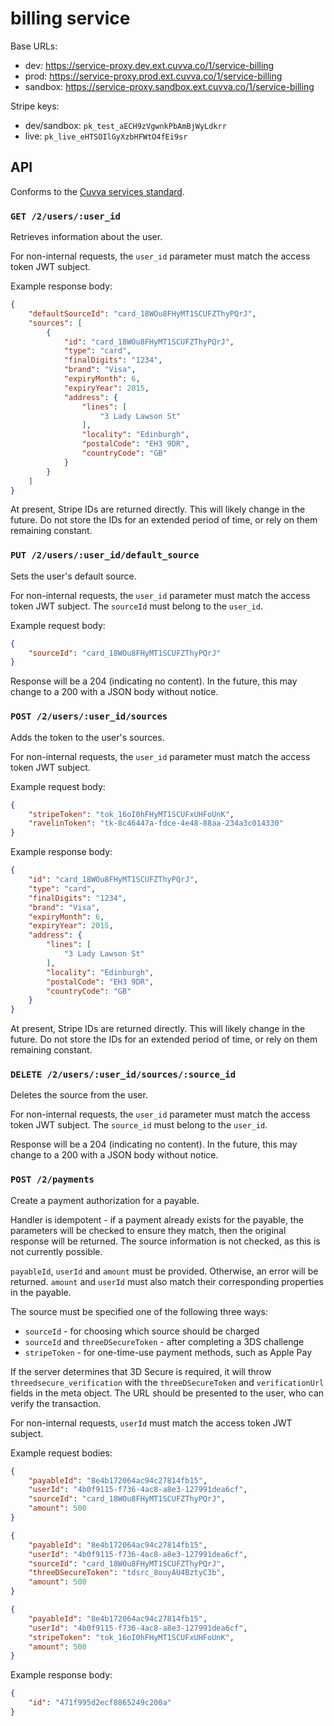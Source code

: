 # billing service

Base URLs:

- dev: https://service-proxy.dev.ext.cuvva.co/1/service-billing
- prod: https://service-proxy.prod.ext.cuvva.co/1/service-billing
- sandbox: https://service-proxy.sandbox.ext.cuvva.co/1/service-billing

Stripe keys:

- dev/sandbox: `pk_test_aECH9zVgwnkPbAmBjWyLdkrr`
- live: `pk_live_eHTSOIlGyXzbHFWtO4fEi9sr`

## API

Conforms to the [Cuvva services standard][1].

### `GET /2/users/:user_id`

Retrieves information about the user.

For non-internal requests, the `user_id` parameter must match the access token
JWT subject.

Example response body:

```json
{
	"defaultSourceId": "card_18WOu8FHyMT1SCUFZThyPQrJ",
	"sources": [
		{
			"id": "card_18WOu8FHyMT1SCUFZThyPQrJ",
			"type": "card",
			"finalDigits": "1234",
			"brand": "Visa",
			"expiryMonth": 6,
			"expiryYear": 2015,
			"address": {
				"lines": [
					"3 Lady Lawson St"
				],
				"locality": "Edinburgh",
				"postalCode": "EH3 9DR",
				"countryCode": "GB"
			}
		}
	]
}
```

At present, Stripe IDs are returned directly. This will likely change in the
future. Do not store the IDs for an extended period of time, or rely on them
remaining constant.

### `PUT /2/users/:user_id/default_source`

Sets the user's default source.

For non-internal requests, the `user_id` parameter must match the access token
JWT subject. The `sourceId` must belong to the `user_id`.

Example request body:

```json
{
	"sourceId": "card_18WOu8FHyMT1SCUFZThyPQrJ"
}
```

Response will be a 204 (indicating no content). In the future, this may change
to a 200 with a JSON body without notice.

### `POST /2/users/:user_id/sources`

Adds the token to the user's sources.

For non-internal requests, the `user_id` parameter must match the access token
JWT subject.

Example request body:

```json
{
	"stripeToken": "tok_16oI0hFHyMT1SCUFxUHFoUnK",
	"ravelinToken": "tk-8c46447a-fdce-4e48-88aa-234a3c014330"
}
```

Example response body:

```json
{
	"id": "card_18WOu8FHyMT1SCUFZThyPQrJ",
	"type": "card",
	"finalDigits": "1234",
	"brand": "Visa",
	"expiryMonth": 6,
	"expiryYear": 2015,
	"address": {
		"lines": [
			"3 Lady Lawson St"
		],
		"locality": "Edinburgh",
		"postalCode": "EH3 9DR",
		"countryCode": "GB"
	}
}
```

At present, Stripe IDs are returned directly. This will likely change in the
future. Do not store the IDs for an extended period of time, or rely on them
remaining constant.

### `DELETE /2/users/:user_id/sources/:source_id`

Deletes the source from the user.

For non-internal requests, the `user_id` parameter must match the access token
JWT subject. The `source_id` must belong to the `user_id`.

Response will be a 204 (indicating no content). In the future, this may change
to a 200 with a JSON body without notice.

### `POST /2/payments`

Create a payment authorization for a payable.

Handler is idempotent - if a payment already exists for the payable, the
parameters will be checked to ensure they match, then the original response will
be returned. The source information is not checked, as this is not currently
possible.

`payableId`, `userId` and `amount` must be provided. Otherwise, an error will be
returned. `amount` and `userId` must also match their corresponding properties
in the payable.

The source must be specified one of the following three ways:

- `sourceId` - for choosing which source should be charged
- `sourceId` and `threeDSecureToken` - after completing a 3DS challenge
- `stripeToken` - for one-time-use payment methods, such as Apple Pay

If the server determines that 3D Secure is required, it will throw
`threedsecure_verification` with the `threeDSecureToken` and `verificationUrl`
fields in the meta object. The URL should be presented to the user, who can
verify the transaction.

For non-internal requests, `userId` must match the access token JWT subject.

Example request bodies:

```json
{
	"payableId": "8e4b172064ac94c27814fb15",
	"userId": "4b0f9115-f736-4ac8-a8e3-127991dea6cf",
	"sourceId": "card_18WOu8FHyMT1SCUFZThyPQrJ",
	"amount": 500
}
```

```json
{
	"payableId": "8e4b172064ac94c27814fb15",
	"userId": "4b0f9115-f736-4ac8-a8e3-127991dea6cf",
	"sourceId": "card_18WOu8FHyMT1SCUFZThyPQrJ",
	"threeDSecureToken": "tdsrc_8ouyAU4BztyC3b",
	"amount": 500
}
```

```json
{
	"payableId": "8e4b172064ac94c27814fb15",
	"userId": "4b0f9115-f736-4ac8-a8e3-127991dea6cf",
	"stripeToken": "tok_16oI0hFHyMT1SCUFxUHFoUnK",
	"amount": 500
}
```

Example response body:

```json
{
	"id": "471f995d2ecf8865249c200a"
}
```

[1]: https://github.com/cuvva/standards/blob/master/services.md

